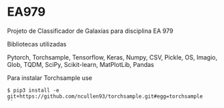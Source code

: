 # EA979
Projeto de Classificador de Galaxias para disciplina EA 979


Bibliotecas utilizadas

Pytorch, Torchsample, Tensorflow, Keras, Numpy, CSV, Pickle, OS, Imagio, Glob, TQDM, SciPy, Scikit-learn, MatPlotLib, Pandas

Para instalar Torchsample use
```
$ pip3 install -e git+https://github.com/ncullen93/torchsample.git#egg=torchsample 
``